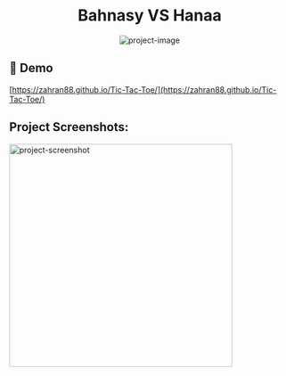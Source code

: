 <h1 align="center" id="title">Bahnasy VS Hanaa</h1>

<p align="center"><img src="https://socialify.git.ci/ZAHRAN88/Tic-Tac-Toe/image?name=1&amp;owner=1&amp;theme=Light" alt="project-image"></p>

<h2>🚀 Demo</h2>

[https://zahran88.github.io/Tic-Tac-Toe/](https://zahran88.github.io/Tic-Tac-Toe/)

<h2>Project Screenshots:</h2>

<img src="https://i.postimg.cc/kGKxV3BZ/Screenshot-2024-01-27-094949.png" alt="project-screenshot" width="400" height="400/">
